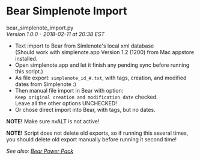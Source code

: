 # Bear Simplenote Import

bear_simplenote_import.py   
*Version 1.0.0 - 2018-02-11 at 20:38 EST*


* Text import to Bear from Simlenote's local xml database  
(Should work with simplenote.app Version 1.2 (1200) from Mac appstore installed.
* Open simplenote.app and let it finish any pending sync before running this script.)
* As file export: `simplenote_id_#.txt`, with tags, creation, and modified dates from Simplenote :)  
* Then manual file import in Bear with option:  
`Keep original creation and modification date` checked.   
Leave all the other options UNCHECKED!
* Or chose direct import into Bear, with tags, but no dates.

**NOTE!** Make sure nvALT is not active!

**NOTE!** Script does not delete old exports, so if running this several times, you should delete old export manually before running it second time!

*See also: [Bear Power Pack](https://github.com/rovest/Bear-Power-Pack/blob/master/README.md)*
